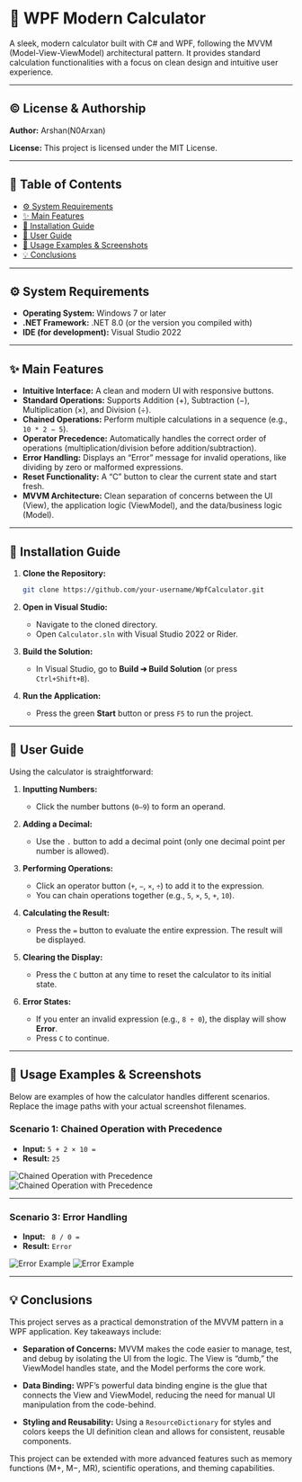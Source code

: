 ﻿# 🧮 WPF Modern Calculator

A sleek, modern calculator built with C# and WPF, following the MVVM (Model-View-ViewModel) architectural pattern. It provides standard calculation functionalities with a focus on clean design and intuitive user experience.

---

## ©️ License & Authorship
**Author:** Arshan(N0Arxan)

**License:** This project is licensed under the MIT License.

---

## 📑 Table of Contents
- [⚙️ System Requirements](#-system-requirements)  
- [✨ Main Features](#-main-features)  
- [🚀 Installation Guide](#-installation-guide)  
- [📖 User Guide](#-user-guide)  
- [📸 Usage Examples & Screenshots](#-usage-examples--screenshots)  
- [💡 Conclusions](#-conclusions)  

---

## ⚙️ System Requirements
- **Operating System:** Windows 7 or later  
- **.NET Framework:** .NET 8.0 (or the version you compiled with)  
- **IDE (for development):** Visual Studio 2022  

---

## ✨ Main Features
- **Intuitive Interface:** A clean and modern UI with responsive buttons.  
- **Standard Operations:** Supports Addition (+), Subtraction (−), Multiplication (×), and Division (÷).  
- **Chained Operations:** Perform multiple calculations in a sequence (e.g., `10 * 2 − 5`).  
- **Operator Precedence:** Automatically handles the correct order of operations (multiplication/division before addition/subtraction).  
- **Error Handling:** Displays an “Error” message for invalid operations, like dividing by zero or malformed expressions.  
- **Reset Functionality:** A “C” button to clear the current state and start fresh.  
- **MVVM Architecture:** Clean separation of concerns between the UI (View), the application logic (ViewModel), and the data/business logic (Model).  

---

## 🚀 Installation Guide

1. **Clone the Repository:**  
   ```bash
   git clone https://github.com/your-username/WpfCalculator.git


2. **Open in Visual Studio:**

    * Navigate to the cloned directory.
    * Open `Calculator.sln` with Visual Studio 2022 or Rider.

3. **Build the Solution:**

    * In Visual Studio, go to **Build ➔ Build Solution** (or press `Ctrl+Shift+B`).

4. **Run the Application:**

    * Press the green **Start** button or press `F5` to run the project.

---

## 📖 User Guide

Using the calculator is straightforward:

1. **Inputting Numbers:**

    * Click the number buttons (`0–9`) to form an operand.

2. **Adding a Decimal:**

    * Use the `.` button to add a decimal point (only one decimal point per number is allowed).

3. **Performing Operations:**

    * Click an operator button (`+`, `−`, `×`, `÷`) to add it to the expression.
    * You can chain operations together (e.g., `5`, `×`, `5`, `+`, `10`).

4. **Calculating the Result:**

    * Press the `=` button to evaluate the entire expression. The result will be displayed.

5. **Clearing the Display:**

    * Press the `C` button at any time to reset the calculator to its initial state.

6. **Error States:**

    * If you enter an invalid expression (e.g., `8 ÷ 0`), the display will show **Error**.
    * Press `C` to continue.

---

## 📸 Usage Examples & Screenshots

Below are examples of how the calculator handles different scenarios. Replace the image paths with your actual screenshot filenames.



### Scenario 1: Chained Operation with Precedence

* **Input:** `5 + 2 × 10 =`
* **Result:** `25`

   

![Chained Operation with Precedence](screenshots/1.png)
![Chained Operation with Precedence](screenshots/2.png)

---

### Scenario 3: Error Handling

* **Input:** ` 8 / 0 =`
* **Result:** `Error`

![Error Example](screenshots/3.png)
![Error Example](screenshots/4.png)

---

## 💡 Conclusions

This project serves as a practical demonstration of the MVVM pattern in a WPF application. Key takeaways include:

* **Separation of Concerns:**
  MVVM makes the code easier to manage, test, and debug by isolating the UI from the logic. The View is “dumb,” the ViewModel handles state, and the Model performs the core work.

* **Data Binding:**
  WPF’s powerful data binding engine is the glue that connects the View and ViewModel, reducing the need for manual UI manipulation from the code-behind.

* **Styling and Reusability:**
  Using a `ResourceDictionary` for styles and colors keeps the UI definition clean and allows for consistent, reusable components.

This project can be extended with more advanced features such as memory functions (M+, M−, MR), scientific operations, and theming capabilities.

